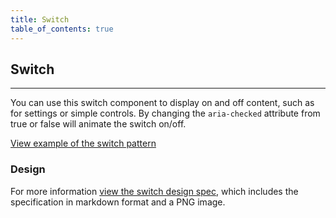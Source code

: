 ```yaml
---
title: Switch
table_of_contents: true
---
```


## Switch

<hr>

You can use this switch component to display on and off content, such as for settings or simple controls. By changing the `aria-checked` attribute from true or false will animate the switch on/off.

<a href="https://canonical-web-and-design.github.io/vanilla-framework/examples/patterns/switch/"
    class="js-example">
View example of the switch pattern
</a>

### Design

For more information [view the switch design spec](https://github.com/ubuntudesign/vanilla-design/tree/master/Switch), which includes the specification in markdown format and a PNG image.
